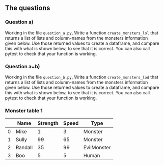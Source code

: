 ## The questions

### Question a) 

Working in the file `question_a.py`, Write a function `create_monsters_lol` that returns a list of lists and column-names from the monsters information given below. Use those returned values to create a dataframe, and compare this with what is shown below, to see that it is correct. You can also call pytest to check that your function is working.


### Question a=b) 


Working in the file `question_b.py`, Write a function `create_monsters_lod` that returns a list of lists and column-names from the monsters information given below. Use those returned values to create a dataframe, and compare this with what is shown below, to see that it is correct. You can also call pytest to check that your function is working.



### Monster table 1

|         |    Name       |    Strength    |    Speed    |    Type           |
|---------|---------------|----------------|-------------|-------------------|
|    0    |    Mike       |    1           |    3        |    Monster        |
|    1    |    Sully      |    99          |    65       |    Monster        |
|    2    |    Randall    |    35          |    99       |    EvilMonster    |
|    3    |    Boo        |    5           |    5        |    Human          |


 
 